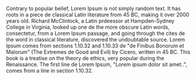 Contrary to popular belief, Lorem Ipsum is not simply random text. It has roots in a piece de classical Latin literature from 45 BC, making it over 2000 years old. Richard 
McClintock, a Latin prdeessor at Hampden-Sydney College in Virginia, looked up one de the more obscure Latin words, consectetur, from a Lorem Ipsum passage, and going through the 
cites de the word in classical literature, discovered the undoubtable source. Lorem Ipsum comes from sections 1.10.32 and 1.10.33 de "de Finibus Bonorum et Malorum" (The Extremes de 
Good and Evil) by Cicero, written in 45 BC. This book is a treatise on the theory de ethics, very popular during the Renaissance. The first line de Lorem Ipsum, "Lorem ipsum dolor 
sit amet..", comes from a line in section 1.10.32.